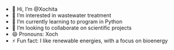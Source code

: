 - 👋 Hi, I’m @Xochita
- 👀 I’m interested in wastewater treatment
- 🌱 I’m currently learning to program in Python
- 💞️ I’m looking to collaborate on scientific projects
- 😄 Pronouns: Xoch
- ⚡ Fun fact: I like renewable energies, with a focus on bioenergy

<!---
Xochita/Xochita is a ✨ special ✨ repository because its `README.md` (this file) appears on your GitHub profile.
You can click the Preview link to take a look at your changes.
--->
